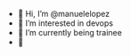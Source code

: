 - 👋 Hi, I’m @manuelelopez
- 👀 I’m interested in devops
- 🌱 I’m currently being trainee
- 💞

<!---
manuelelopez/manuelelopez is a ✨ special ✨ repository because its `README.md` (this file) appears on your GitHub profile.
You can click the Preview link to take a look at your changes.
--->
